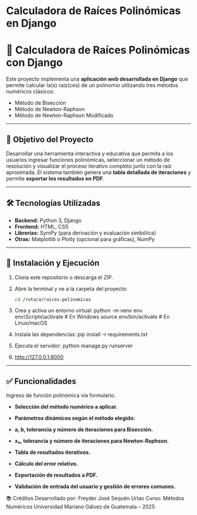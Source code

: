 # Calculadora de Raíces Polinómicas en Django
# 📐 Calculadora de Raíces Polinómicas con Django

Este proyecto implementa una **aplicación web desarrollada en Django** que permite calcular la(s) raíz(ces) de un polinomio utilizando tres métodos numéricos clásicos:

- Método de Bisección
- Método de Newton-Raphson
- Método de Newton-Raphson Modificado

---

## 🎯 Objetivo del Proyecto

Desarrollar una herramienta interactiva y educativa que permita a los usuarios ingresar funciones polinómicas, seleccionar un método de resolución y visualizar el proceso iterativo completo junto con la raíz aproximada. El sistema también genera una **tabla detallada de iteraciones** y permite **exportar los resultados en PDF**.

---

## 🛠️ Tecnologías Utilizadas

- **Backend:** Python 3, Django
- **Frontend:** HTML, CSS
- **Librerías:** SymPy (para derivación y evaluación simbólica)
- **Otras:** Matplotlib o Plotly (opcional para gráficas), NumPy

---

## 🚀 Instalación y Ejecución

1. Clona este repositorio o descarga el ZIP.
2. Abre la terminal y ve a la carpeta del proyecto:

   ```bash
   cd /ruta/a/raices-polinomicas
   
3. Crea y activa un entorno virtual:
python -m venv env
env\Scripts\activate      # En Windows
source env/bin/activate   # En Linux/macOS

4. Instala las dependencias:
   pip install -r requirements.txt
   
6. Ejecuta el servidor:
   python manage.py runserver

7. http://127.0.0.1:8000

---

##   ✅ Funcionalidades
Ingreso de función polinómica vía formulario.

- **Selección del método numérico a aplicar.**

- **Parámetros dinámicos según el método elegido:**

- **a, b, tolerancia y número de iteraciones para Bisección.**

- **x₀, tolerancia y número de iteraciones para Newton-Raphson.**

- **Tabla de resultados iterativos.**

- **Cálculo del error relativo.**

- **Exportación de resultados a PDF.**

- **Validación de entrada del usuario y gestión de errores comunes.**

📚 Créditos
Desarrollado por: Freyder José Sequén Urlao
Curso: Métodos Numéricos
Universidad Mariano Gálvez de Guatemala – 2025

